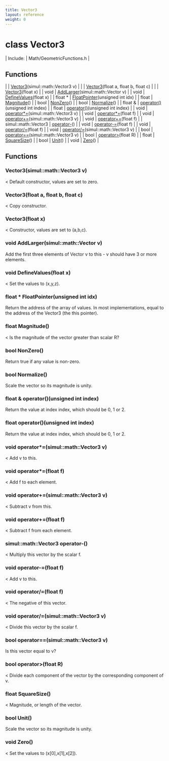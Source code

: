 ```yaml
---
title: Vector3
layout: reference
weight: 0
---
```

class Vector3
===

| Include: | Math/GeometricFunctions.h |



Functions
---

|  | [Vector3](#Vector3)(simul::math::Vector3 v) |
|  | [Vector3](#Vector3)(float a, float b, float c) |
|  | [Vector3](#Vector3)(float x) |
| void | [AddLarger](#AddLarger)(simul::math::Vector v) |
| void | [DefineValues](#DefineValues)(float x) |
| float * | [FloatPointer](#FloatPointer)(unsigned int idx) |
| float | [Magnitude](#Magnitude)() |
| bool | [NonZero](#NonZero)() |
| bool | [Normalize](#Normalize)() |
| float  & | [operator()](#operator())(unsigned int index) |
| float | [operator()](#operator())(unsigned int index) |
| void | [operator*=](#operator*=)(simul::math::Vector3 v) |
| void | [operator*=](#operator*=)(float f) |
| void | [operator+=](#operator+=)(simul::math::Vector3 v) |
| void | [operator+=](#operator+=)(float f) |
| simul::math::Vector3 | [operator-](#operator-)() |
| void | [operator-=](#operator-=)(float f) |
| void | [operator/=](#operator/=)(float f) |
| void | [operator/=](#operator/=)(simul::math::Vector3 v) |
| bool | [operator==](#operator==)(simul::math::Vector3 v) |
| bool | [operator>](#operator>)(float R) |
| float | [SquareSize](#SquareSize)() |
| bool | [Unit](#Unit)() |
| void | [Zero](#Zero)() |


Functions
---

### <a name="Vector3"/> Vector3(simul::math::Vector3 v)
< Default constructor, values are set to zero.

### <a name="Vector3"/> Vector3(float a, float b, float c)
< Copy constructor.

### <a name="Vector3"/> Vector3(float x)
< Constructor, values are set to (a,b,c).

### <a name="AddLarger"/>void AddLarger(simul::math::Vector v)
Add the first three elements of Vector v to this - v should have 3 or more elements.

### <a name="DefineValues"/>void DefineValues(float x)
< Set the values to (x,y,z).

### <a name="FloatPointer"/>float * FloatPointer(unsigned int idx)
Return the address of the array of values. In most implementations, equal to the address of the Vector3 (the this pointer).

### <a name="Magnitude"/>float Magnitude()
< Is the magnitude of the vector greater than scalar R?

### <a name="NonZero"/>bool NonZero()
Return true if any value is non-zero.

### <a name="Normalize"/>bool Normalize()
Scale the vector so its magnitude is unity.

### <a name="operator()"/>float  & operator()(unsigned int index)
Return the value at index index, which should be 0, 1 or 2.

### <a name="operator()"/>float operator()(unsigned int index)
Return the value at index index, which should be 0, 1 or 2.

### <a name="operator*="/>void operator*=(simul::math::Vector3 v)
< Add v to this.

### <a name="operator*="/>void operator*=(float f)
< Add f to each element.

### <a name="operator+="/>void operator+=(simul::math::Vector3 v)
< Subtract v from this.

### <a name="operator+="/>void operator+=(float f)
< Subtract f from each element.

### <a name="operator-"/>simul::math::Vector3 operator-()
< Multiply this vector by the scalar f.

### <a name="operator-="/>void operator-=(float f)
< Add v to this.

### <a name="operator/="/>void operator/=(float f)
< The negative of this vector.

### <a name="operator/="/>void operator/=(simul::math::Vector3 v)
< Divide this vector by the scalar f.

### <a name="operator=="/>bool operator==(simul::math::Vector3 v)
Is this vector equal to v?

### <a name="operator>"/>bool operator>(float R)
< Divide each component of the vector by the corresponding component of v.

### <a name="SquareSize"/>float SquareSize()
< Magnitude, or length of the vector.

### <a name="Unit"/>bool Unit()
Scale the vector so its magnitude is unity.

### <a name="Zero"/>void Zero()
< Set the values to (x[0],x[1],x[2]).
